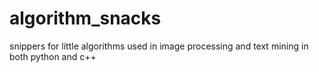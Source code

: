 # algorithm_snacks
snippers for little algorithms used in image processing and text mining in both python and c++
